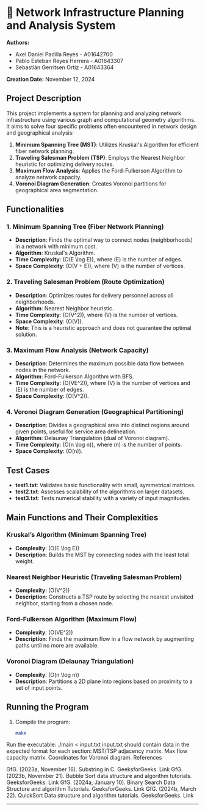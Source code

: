 # 📘 Network Infrastructure Planning and Analysis System

**Authors:**
- Axel Daniel Padilla Reyes - A01642700
- Pablo Esteban Reyes Herrera - A01643307
- Sebastián Gerritsen Ortiz - A01643364

**Creation Date:** November 12, 2024

## Project Description

This project implements a system for planning and analyzing network infrastructure using various graph and computational geometry algorithms. It aims to solve four specific problems often encountered in network design and geographical analysis:

1. **Minimum Spanning Tree (MST)**: Utilizes Kruskal's Algorithm for efficient fiber network planning.
2. **Traveling Salesman Problem (TSP)**: Employs the Nearest Neighbor heuristic for optimizing delivery routes.
3. **Maximum Flow Analysis**: Applies the Ford-Fulkerson Algorithm to analyze network capacity.
4. **Voronoi Diagram Generation**: Creates Voronoi partitions for geographical area segmentation.

## Functionalities

### 1. Minimum Spanning Tree (Fiber Network Planning)
- **Description**: Finds the optimal way to connect nodes (neighborhoods) in a network with minimum cost.
- **Algorithm**: Kruskal's Algorithm.
- **Time Complexity**: \(O(E \log E)\), where \(E\) is the number of edges.
- **Space Complexity**: \(O(V + E)\), where \(V\) is the number of vertices.

### 2. Traveling Salesman Problem (Route Optimization)
- **Description**: Optimizes routes for delivery personnel across all neighborhoods.
- **Algorithm**: Nearest Neighbor heuristic.
- **Time Complexity**: \(O(V^2)\), where \(V\) is the number of vertices.
- **Space Complexity**: \(O(V)\).
- **Note**: This is a heuristic approach and does not guarantee the optimal solution.

### 3. Maximum Flow Analysis (Network Capacity)
- **Description**: Determines the maximum possible data flow between nodes in the network.
- **Algorithm**: Ford-Fulkerson Algorithm with BFS.
- **Time Complexity**: \(O(VE^2)\), where \(V\) is the number of vertices and \(E\) is the number of edges.
- **Space Complexity**: \(O(V^2)\).

### 4. Voronoi Diagram Generation (Geographical Partitioning)
- **Description**: Divides a geographical area into distinct regions around given points, useful for service area delineation.
- **Algorithm**: Delaunay Triangulation (dual of Voronoi diagram).
- **Time Complexity**: \(O(n \log n)\), where \(n\) is the number of points.
- **Space Complexity**: \(O(n)\).

## Test Cases

- **test1.txt**: Validates basic functionality with small, symmetrical matrices.
- **test2.txt**: Assesses scalability of the algorithms on larger datasets.
- **test3.txt**: Tests numerical stability with a variety of input magnitudes.

## Main Functions and Their Complexities

### Kruskal’s Algorithm (Minimum Spanning Tree)
- **Complexity**: \(O(E \log E)\)
- **Description**: Builds the MST by connecting nodes with the least total weight.

### Nearest Neighbor Heuristic (Traveling Salesman Problem)
- **Complexity**: \(O(V^2)\)
- **Description**: Constructs a TSP route by selecting the nearest unvisited neighbor, starting from a chosen node.

### Ford-Fulkerson Algorithm (Maximum Flow)
- **Complexity**: \(O(VE^2)\)
- **Description**: Finds the maximum flow in a flow network by augmenting paths until no more are available.

### Voronoi Diagram (Delaunay Triangulation)
- **Complexity**: \(O(n \log n)\)
- **Description**: Partitions a 2D plane into regions based on proximity to a set of input points.

## Running the Program

1. Compile the program:
   ```bash
   make
Run the executable:
./main < input.txt
input.txt should contain data in the expected format for each section:
MST/TSP adjacency matrix.
Max flow capacity matrix.
Coordinates for Voronoi diagram.
References

GfG. (2023a, November 16). Substring in C. GeeksforGeeks. Link
GfG. (2023b, November 21). Bubble Sort data structure and algorithm tutorials. GeeksforGeeks. Link
GfG. (2024a, January 10). Binary Search Data Structure and algorithm Tutorials. GeeksforGeeks. Link
GfG. (2024b, March 22). QuickSort Data structure and algorithm tutorials. GeeksforGeeks. Link

---
